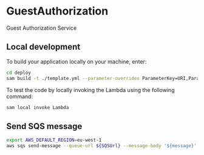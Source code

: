 # GuestAuthorization

Guest Authorization Service

## Local development

To build your application locally on your machine, enter:

```sh
cd deploy
sam build -t ./template.yml --parameter-overrides ParameterKey=URI,ParameterValue=ecotrip-gas-local ParameterKey=Env,ParameterValue=dev
```

To test the code by locally invoking the Lambda using the following command:

```sh
sam local invoke Lambda
```

## Send SQS message

```sh
export AWS_DEFAULT_REGION=eu-west-1
aws sqs send-message --queue-url ${SQSUrl} --message-body '${message}'
```
